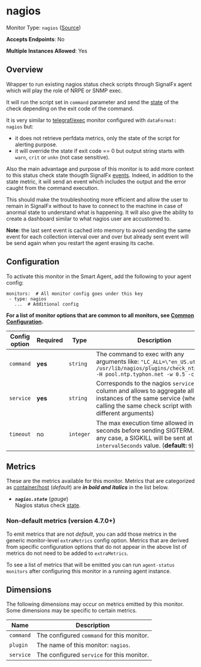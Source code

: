 <!--- GENERATED BY gomplate from scripts/docs/templates/monitor-page.md.tmpl --->

# nagios

Monitor Type: `nagios` ([Source](https://github.com/signalfx/signalfx-agent/tree/master/pkg/monitors/nagios))

**Accepts Endpoints**: No

**Multiple Instances Allowed**: Yes

## Overview

Wrapper to run existing nagios status check scripts through SignalFx agent which will play the 
role of NRPE or SNMP exec.

It will run the script set in `command` parameter and send the 
[state](https://nagios-plugins.org/doc/guidelines.html#AEN78) of the check depending on the 
exit code of the command.

It is very similar to [telegraf/exec](https://docs.signalfx.com/en/latest/integrations/agent/monitors/telegraf-exec.html) 
monitor configured with `dataFormat: nagios` but:
  - it does not retrieve perfdata metrics, only the state of the script for alerting purpose.
  - it will override the state if exit code == 0 but output string starts with `warn`, `crit` or `unkn` 
  (not case sensitive).

Also the main advantage and purpose of this monitor is to add more context to this status check state 
thougth SignalFx [events](https://docs.signalfx.com/en/latest/detect-alert/events-intro.html).
Indeed, in addition to the state metric, it will send an event which includes the output and the error 
caught from the command execution.

This should make the troubleshooting more efficient and allow the user to remain in SignalFx without 
to have to connect to the machine in case of anormal state to understand what is happening.
It will also give the ability to create a dashboard similar to what nagios user are accustomed to.

__Note__: the last sent event is cached into memory to avoid sending the same event for each collection 
interval over and over but already sent event will be send again when you restart the agent erasing its 
cache.


## Configuration

To activate this monitor in the Smart Agent, add the following to your
agent config:

```
monitors:  # All monitor config goes under this key
 - type: nagios
   ...  # Additional config
```

**For a list of monitor options that are common to all monitors, see [Common
Configuration](../monitor-config.md#common-configuration).**


| Config option | Required | Type | Description |
| --- | --- | --- | --- |
| `command` | **yes** | `string` | The command to exec with any arguments like: `"LC_ALL=\"en_US.utf8\" /usr/lib/nagios/plugins/check_ntp_time -H pool.ntp.typhon.net -w 0.5 -c 1"` |
| `service` | **yes** | `string` | Corresponds to the nagios `service` column and allows to aggregate all instances of the same service (when calling the same check script with different arguments) |
| `timeout` | no | `integer` | The max execution time allowed in seconds before sending SIGTERM. In any case, a SIGKILL will be sent at `intervalSeconds` value. (**default:** `9`) |


## Metrics

These are the metrics available for this monitor.
Metrics that are categorized as
[container/host](https://docs.signalfx.com/en/latest/admin-guide/usage.html#about-custom-bundled-and-high-resolution-metrics)
(*default*) are ***in bold and italics*** in the list below.


 - ***`nagios.state`*** (*gauge*)<br>    Nagios status check [state](https://nagios-plugins.org/doc/guidelines.html#AEN78).

### Non-default metrics (version 4.7.0+)

To emit metrics that are not _default_, you can add those metrics in the
generic monitor-level `extraMetrics` config option.  Metrics that are derived
from specific configuration options that do not appear in the above list of
metrics do not need to be added to `extraMetrics`.

To see a list of metrics that will be emitted you can run `agent-status
monitors` after configuring this monitor in a running agent instance.

## Dimensions

The following dimensions may occur on metrics emitted by this monitor.  Some
dimensions may be specific to certain metrics.

| Name | Description |
| ---  | ---         |
| `command` | The configured `command` for this monitor. |
| `plugin` | The name of this monitor: `nagios`. |
| `service` | The configured `service` for this monitor. |



